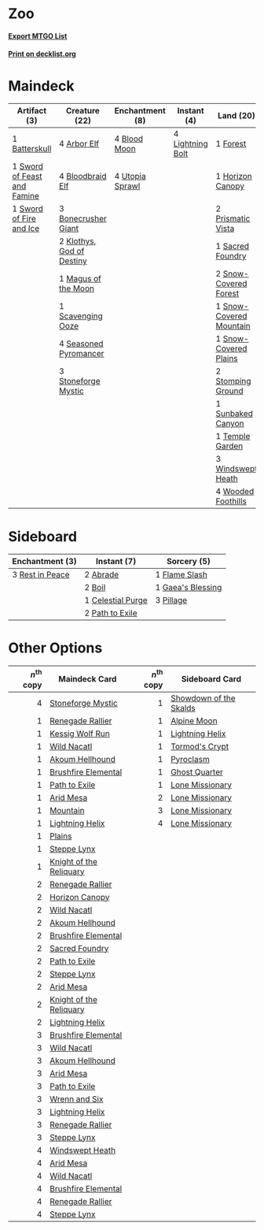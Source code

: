 # Zoo

#### [Export MTGO List](../collection/Zoo/Zoo.txt)
#### [Print on decklist.org](http://decklist.org/?deckmain=4%09Arbor%20Elf%0A1%09Batterskull%0A4%09Blood%20Moon%0A4%09Bloodbraid%20Elf%0A3%09Bonecrusher%20Giant%0A1%09Chandra,%20Torch%20of%20Defiance%0A1%09Forest%0A1%09Horizon%20Canopy%0A2%09Klothys,%20God%20of%20Destiny%0A4%09Lightning%20Bolt%0A1%09Magus%20of%20the%20Moon%0A2%09Prismatic%20Vista%0A1%09Sacred%20Foundry%0A1%09Scavenging%20Ooze%0A4%09Seasoned%20Pyromancer%0A2%09Snow-Covered%20Forest%0A1%09Snow-Covered%20Mountain%0A1%09Snow-Covered%20Plains%0A2%09Stomping%20Ground%0A3%09Stoneforge%20Mystic%0A1%09Sunbaked%20Canyon%0A1%09Sword%20of%20Feast%20and%20Famine%0A1%09Sword%20of%20Fire%20and%20Ice%0A1%09Temple%20Garden%0A4%09Utopia%20Sprawl%0A3%09Windswept%20Heath%0A4%09Wooded%20Foothills%0A2%09Wrenn%20and%20Six&deckside=2%09Abrade%0A2%09Boil%0A1%09Celestial%20Purge%0A1%09Flame%20Slash%0A1%09Gaea's%20Blessing%0A2%09Path%20to%20Exile%0A3%09Pillage%0A3%09Rest%20in%20Peace)
# Maindeck

|                                             Artifact (3)                                             |                                           Creature (22)                                            |                                     Enchantment (8)                                      |                                      Instant (4)                                       |                                            Land (20)                                             |                                           Planeswalker (3)                                            |
|------------------------------------------------------------------------------------------------------|----------------------------------------------------------------------------------------------------|------------------------------------------------------------------------------------------|----------------------------------------------------------------------------------------|--------------------------------------------------------------------------------------------------|-------------------------------------------------------------------------------------------------------|
|1 [Batterskull](http://gatherer.wizards.com/Pages/Card/Details.aspx?multiverseid=233055)              |4 [Arbor Elf](http://gatherer.wizards.com/Pages/Card/Details.aspx?multiverseid=442149)              |4 [Blood Moon](http://gatherer.wizards.com/Pages/Card/Details.aspx?multiverseid=45386)    |4 [Lightning Bolt](http://gatherer.wizards.com/Pages/Card/Details.aspx?multiverseid=806)|1 [Forest](http://gatherer.wizards.com/Pages/Card/Details.aspx?multiverseid=439860)               |1 [Chandra, Torch of Defiance](http://gatherer.wizards.com/Pages/Card/Details.aspx?multiverseid=417683)|
|1 [Sword of Feast and Famine](http://gatherer.wizards.com/Pages/Card/Details.aspx?multiverseid=214070)|4 [Bloodbraid Elf](http://gatherer.wizards.com/Pages/Card/Details.aspx?multiverseid=185053)         |4 [Utopia Sprawl](http://gatherer.wizards.com/Pages/Card/Details.aspx?multiverseid=442181)|                                                                                        |1 [Horizon Canopy](http://gatherer.wizards.com/Pages/Card/Details.aspx?multiverseid=409571)       |2 [Wrenn and Six](http://gatherer.wizards.com/Pages/Card/Details.aspx?multiverseid=464166)             |
|1 [Sword of Fire and Ice](http://gatherer.wizards.com/Pages/Card/Details.aspx?multiverseid=46429)     |3 [Bonecrusher Giant](http://gatherer.wizards.com/Pages/Card/Details.aspx?multiverseid=473077)      |                                                                                          |                                                                                        |2 [Prismatic Vista](http://gatherer.wizards.com/Pages/Card/Details.aspx?multiverseid=464193)      |                                                                                                       |
|                                                                                                      |2 [Klothys, God of Destiny](http://gatherer.wizards.com/Pages/Card/Details.aspx?multiverseid=476471)|                                                                                          |                                                                                        |1 [Sacred Foundry](http://gatherer.wizards.com/Pages/Card/Details.aspx?multiverseid=405106)       |                                                                                                       |
|                                                                                                      |1 [Magus of the Moon](http://gatherer.wizards.com/Pages/Card/Details.aspx?multiverseid=136152)      |                                                                                          |                                                                                        |2 [Snow-Covered Forest](http://gatherer.wizards.com/Pages/Card/Details.aspx?multiverseid=121192)  |                                                                                                       |
|                                                                                                      |1 [Scavenging Ooze](http://gatherer.wizards.com/Pages/Card/Details.aspx?multiverseid=420783)        |                                                                                          |                                                                                        |1 [Snow-Covered Mountain](http://gatherer.wizards.com/Pages/Card/Details.aspx?multiverseid=121233)|                                                                                                       |
|                                                                                                      |4 [Seasoned Pyromancer](http://gatherer.wizards.com/Pages/Card/Details.aspx?multiverseid=464094)    |                                                                                          |                                                                                        |1 [Snow-Covered Plains](http://gatherer.wizards.com/Pages/Card/Details.aspx?multiverseid=121267)  |                                                                                                       |
|                                                                                                      |3 [Stoneforge Mystic](http://gatherer.wizards.com/Pages/Card/Details.aspx?multiverseid=198383)      |                                                                                          |                                                                                        |2 [Stomping Ground](http://gatherer.wizards.com/Pages/Card/Details.aspx?multiverseid=405110)      |                                                                                                       |
|                                                                                                      |                                                                                                    |                                                                                          |                                                                                        |1 [Sunbaked Canyon](http://gatherer.wizards.com/Pages/Card/Details.aspx?multiverseid=464196)      |                                                                                                       |
|                                                                                                      |                                                                                                    |                                                                                          |                                                                                        |1 [Temple Garden](http://gatherer.wizards.com/Pages/Card/Details.aspx?multiverseid=405112)        |                                                                                                       |
|                                                                                                      |                                                                                                    |                                                                                          |                                                                                        |3 [Windswept Heath](http://gatherer.wizards.com/Pages/Card/Details.aspx?multiverseid=405115)      |                                                                                                       |
|                                                                                                      |                                                                                                    |                                                                                          |                                                                                        |4 [Wooded Foothills](http://gatherer.wizards.com/Pages/Card/Details.aspx?multiverseid=405116)     |                                                                                                       |


# Sideboard

|                                     Enchantment (3)                                      |                                        Instant (7)                                         |                                        Sorcery (5)                                         |
|------------------------------------------------------------------------------------------|--------------------------------------------------------------------------------------------|--------------------------------------------------------------------------------------------|
|3 [Rest in Peace](http://gatherer.wizards.com/Pages/Card/Details.aspx?multiverseid=442021)|2 [Abrade](http://gatherer.wizards.com/Pages/Card/Details.aspx?multiverseid=430772)         |1 [Flame Slash](http://gatherer.wizards.com/Pages/Card/Details.aspx?multiverseid=416914)    |
|                                                                                          |2 [Boil](http://gatherer.wizards.com/Pages/Card/Details.aspx?multiverseid=14630)            |1 [Gaea's Blessing](http://gatherer.wizards.com/Pages/Card/Details.aspx?multiverseid=417433)|
|                                                                                          |1 [Celestial Purge](http://gatherer.wizards.com/Pages/Card/Details.aspx?multiverseid=183055)|3 [Pillage](http://gatherer.wizards.com/Pages/Card/Details.aspx?multiverseid=14755)         |
|                                                                                          |2 [Path to Exile](http://gatherer.wizards.com/Pages/Card/Details.aspx?multiverseid=220511)  |                                                                                            |


# Other Options

|*n*<sup>th</sup> copy|                                          Maindeck Card                                           |*n*<sup>th</sup> copy|                                         Sideboard Card                                          |
|--------------------:|--------------------------------------------------------------------------------------------------|--------------------:|-------------------------------------------------------------------------------------------------|
|                    4|[Stoneforge Mystic](http://gatherer.wizards.com/Pages/Card/Details.aspx?multiverseid=198383)      |                    1|[Showdown of the Skalds](http://gatherer.wizards.com/Pages/Card/Details.aspx?multiverseid=503845)|
|                    1|[Renegade Rallier](http://gatherer.wizards.com/Pages/Card/Details.aspx?multiverseid=423800)       |                    1|[Alpine Moon](http://gatherer.wizards.com/Pages/Card/Details.aspx?multiverseid=447264)           |
|                    1|[Kessig Wolf Run](http://gatherer.wizards.com/Pages/Card/Details.aspx?multiverseid=233256)        |                    1|[Lightning Helix](http://gatherer.wizards.com/Pages/Card/Details.aspx?multiverseid=249386)       |
|                    1|[Wild Nacatl](http://gatherer.wizards.com/Pages/Card/Details.aspx?multiverseid=174989)            |                    1|[Tormod's Crypt](http://gatherer.wizards.com/Pages/Card/Details.aspx?multiverseid=389723)        |
|                    1|[Akoum Hellhound](http://gatherer.wizards.com/Pages/Card/Details.aspx?multiverseid=491772)        |                    1|[Pyroclasm](http://gatherer.wizards.com/Pages/Card/Details.aspx?multiverseid=129801)             |
|                    1|[Brushfire Elemental](http://gatherer.wizards.com/Pages/Card/Details.aspx?multiverseid=491872)    |                    1|[Ghost Quarter](http://gatherer.wizards.com/Pages/Card/Details.aspx?multiverseid=389534)         |
|                    1|[Path to Exile](http://gatherer.wizards.com/Pages/Card/Details.aspx?multiverseid=220511)          |                    1|[Lone Missionary](http://gatherer.wizards.com/Pages/Card/Details.aspx?multiverseid=386344)       |
|                    1|[Arid Mesa](http://gatherer.wizards.com/Pages/Card/Details.aspx?multiverseid=405092)              |                    2|[Lone Missionary](http://gatherer.wizards.com/Pages/Card/Details.aspx?multiverseid=386344)       |
|                    1|[Mountain](http://gatherer.wizards.com/Pages/Card/Details.aspx?multiverseid=439859)               |                    3|[Lone Missionary](http://gatherer.wizards.com/Pages/Card/Details.aspx?multiverseid=386344)       |
|                    1|[Lightning Helix](http://gatherer.wizards.com/Pages/Card/Details.aspx?multiverseid=249386)        |                    4|[Lone Missionary](http://gatherer.wizards.com/Pages/Card/Details.aspx?multiverseid=386344)       |
|                    1|[Plains](http://gatherer.wizards.com/Pages/Card/Details.aspx?multiverseid=439856)                 |                     |                                                                                                 |
|                    1|[Steppe Lynx](http://gatherer.wizards.com/Pages/Card/Details.aspx?multiverseid=171012)            |                     |                                                                                                 |
|                    1|[Knight of the Reliquary](http://gatherer.wizards.com/Pages/Card/Details.aspx?multiverseid=189145)|                     |                                                                                                 |
|                    2|[Renegade Rallier](http://gatherer.wizards.com/Pages/Card/Details.aspx?multiverseid=423800)       |                     |                                                                                                 |
|                    2|[Horizon Canopy](http://gatherer.wizards.com/Pages/Card/Details.aspx?multiverseid=409571)         |                     |                                                                                                 |
|                    2|[Wild Nacatl](http://gatherer.wizards.com/Pages/Card/Details.aspx?multiverseid=174989)            |                     |                                                                                                 |
|                    2|[Akoum Hellhound](http://gatherer.wizards.com/Pages/Card/Details.aspx?multiverseid=491772)        |                     |                                                                                                 |
|                    2|[Brushfire Elemental](http://gatherer.wizards.com/Pages/Card/Details.aspx?multiverseid=491872)    |                     |                                                                                                 |
|                    2|[Sacred Foundry](http://gatherer.wizards.com/Pages/Card/Details.aspx?multiverseid=405106)         |                     |                                                                                                 |
|                    2|[Path to Exile](http://gatherer.wizards.com/Pages/Card/Details.aspx?multiverseid=220511)          |                     |                                                                                                 |
|                    2|[Steppe Lynx](http://gatherer.wizards.com/Pages/Card/Details.aspx?multiverseid=171012)            |                     |                                                                                                 |
|                    2|[Arid Mesa](http://gatherer.wizards.com/Pages/Card/Details.aspx?multiverseid=405092)              |                     |                                                                                                 |
|                    2|[Knight of the Reliquary](http://gatherer.wizards.com/Pages/Card/Details.aspx?multiverseid=189145)|                     |                                                                                                 |
|                    2|[Lightning Helix](http://gatherer.wizards.com/Pages/Card/Details.aspx?multiverseid=249386)        |                     |                                                                                                 |
|                    3|[Brushfire Elemental](http://gatherer.wizards.com/Pages/Card/Details.aspx?multiverseid=491872)    |                     |                                                                                                 |
|                    3|[Wild Nacatl](http://gatherer.wizards.com/Pages/Card/Details.aspx?multiverseid=174989)            |                     |                                                                                                 |
|                    3|[Akoum Hellhound](http://gatherer.wizards.com/Pages/Card/Details.aspx?multiverseid=491772)        |                     |                                                                                                 |
|                    3|[Arid Mesa](http://gatherer.wizards.com/Pages/Card/Details.aspx?multiverseid=405092)              |                     |                                                                                                 |
|                    3|[Path to Exile](http://gatherer.wizards.com/Pages/Card/Details.aspx?multiverseid=220511)          |                     |                                                                                                 |
|                    3|[Wrenn and Six](http://gatherer.wizards.com/Pages/Card/Details.aspx?multiverseid=464166)          |                     |                                                                                                 |
|                    3|[Lightning Helix](http://gatherer.wizards.com/Pages/Card/Details.aspx?multiverseid=249386)        |                     |                                                                                                 |
|                    3|[Renegade Rallier](http://gatherer.wizards.com/Pages/Card/Details.aspx?multiverseid=423800)       |                     |                                                                                                 |
|                    3|[Steppe Lynx](http://gatherer.wizards.com/Pages/Card/Details.aspx?multiverseid=171012)            |                     |                                                                                                 |
|                    4|[Windswept Heath](http://gatherer.wizards.com/Pages/Card/Details.aspx?multiverseid=405115)        |                     |                                                                                                 |
|                    4|[Arid Mesa](http://gatherer.wizards.com/Pages/Card/Details.aspx?multiverseid=405092)              |                     |                                                                                                 |
|                    4|[Wild Nacatl](http://gatherer.wizards.com/Pages/Card/Details.aspx?multiverseid=174989)            |                     |                                                                                                 |
|                    4|[Brushfire Elemental](http://gatherer.wizards.com/Pages/Card/Details.aspx?multiverseid=491872)    |                     |                                                                                                 |
|                    4|[Renegade Rallier](http://gatherer.wizards.com/Pages/Card/Details.aspx?multiverseid=423800)       |                     |                                                                                                 |
|                    4|[Steppe Lynx](http://gatherer.wizards.com/Pages/Card/Details.aspx?multiverseid=171012)            |                     |                                                                                                 |

